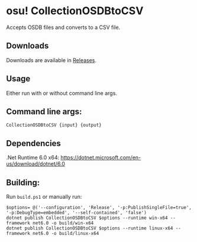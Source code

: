 # osu! CollectionOSDBtoCSV

Accepts OSDB files and converts to a CSV file.

## Downloads

Downloads are available in [Releases](https://github.com/Kuuuube/osu_CollectionOSDBtoCSV/releases).

## Usage

Either run with or without command line args.

## Command line args:

```
CollectionOSDBtoCSV {input} {output}
```
## Dependencies

.Net Runtime 6.0 x64: https://dotnet.microsoft.com/en-us/download/dotnet/6.0

## Building:

Run `build.ps1` or manually run:

```
$options= @('--configuration', 'Release', '-p:PublishSingleFile=true', '-p:DebugType=embedded', '--self-contained', 'false')
dotnet publish CollectionOSDBtoCSV $options --runtime win-x64 --framework net6.0 -o build/win-x64
dotnet publish CollectionOSDBtoCSV $options --runtime linux-x64 --framework net6.0 -o build/linux-x64
```
